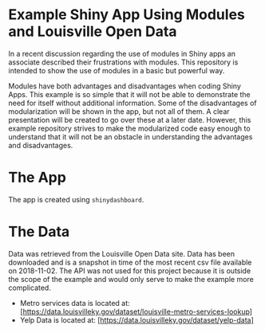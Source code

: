 # Example Shiny App Using Modules and Louisville Open Data

In a recent discussion regarding the use of modules in Shiny apps an associate described their frustrations with modules. This repository is intended to show the use of modules in a basic but powerful way.

Modules have both advantages and disadvantages when coding Shiny Apps. This example is so simple that it will not be able to demonstrate the need for itself without additional information. Some of the disadvantages of modularization will be shown in the app, but not all of them. A clear presentation will be created to go over these at a later date. However, this example repository strives to make the modularized code easy enough to understand that it will not be an obstacle in understanding the advantages and disadvantages. 

# The App

The app is created using `shinydashboard`. 

# The Data

Data was retrieved from the Louisville Open Data site. Data has been downloaded and is a snapshot in time of the most recent csv file available on 2018-11-02. The API was not used for this project because it is outside the scope of the example and would only serve to make the example more complicated.

- Metro services data is located at: [https://data.louisvilleky.gov/dataset/louisville-metro-services-lookup]
- Yelp Data is located at: [https://data.louisvilleky.gov/dataset/yelp-data]
